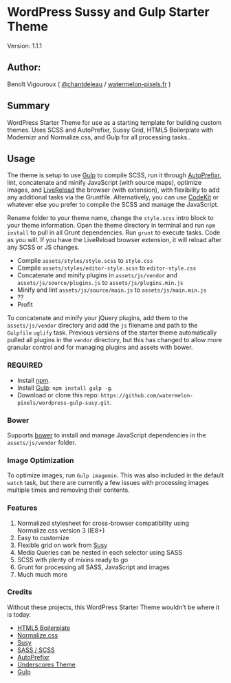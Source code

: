# WordPress Sussy and Gulp Starter Theme

Version: 1.1.1

## Author:

Benoît Vigouroux ( [@chantdeleau](http://twitter.com/mattbanks) / [watermelon-pixels.fr](http://watermelon-pixels.fr/) )

## Summary

WordPress Starter Theme for use as a starting template for building custom themes. Uses SCSS and AutoPrefixr, Sussy Grid, HTML5 Boilerplate with Modernizr and Normalize.css, and Gulp for all processing tasks..

## Usage

The theme is setup to use [Gulp](http://gulpjs.com/) to compile SCSS, run it through [AutoPrefixr](https://github.com/ai/autoprefixer), lint, concatenate and minify JavaScript (with source maps), optimize images, and [LiveReload](http://livereload.com/) the browser (with extension), with flexibility to add any additional tasks via the Gruntfile. Alternatively, you can use [CodeKit](http://incident57.com/codekit/) or whatever else you prefer to compile the SCSS and manage the JavaScript.

Rename folder to your theme name, change the `style.scss` intro block to your theme information. Open the theme directory in terminal and run `npm install` to pull in all Grunt dependencies. Run `grunt` to execute tasks. Code as you will. If you have the LiveReload browser extension, it will reload after any SCSS or JS changes.

- Compile `assets/styles/style.scss` to `style.css`
- Compile `assets/styles/editor-style.scss` to `editor-style.css`
- Concatenate and minify plugins in `assets/js/vendor` and `assets/js/source/plugins.js` to `assets/js/plugins.min.js`
- Minify and lint `assets/js/source/main.js` to `assets/js/main.min.js`
- ??
- Profit

To concatenate and minify your jQuery plugins, add them to the `assets/js/vendor` directory and add the `js` filename and path to the `Gulpfile` `uglify` task. Previous versions of the starter theme automatically pulled all plugins in the `vendor` directory, but this has changed to allow more granular control and for managing plugins and assets with bower.


### REQUIRED

* Install [npm](http://blog.npmjs.org/post/85484771375/how-to-install-npm).
* Install [Gulp](http://gulpjs.com/): `npm install gulp -g`.
* Download or clone this repo: `https://github.com/watermelon-pixels/wordpress-gulp-susy.git`.


### Bower

Supports [bower](https://github.com/bower/bower) to install and manage JavaScript dependencies in the `assets/js/vendor` folder.

### Image Optimization
To optimize images, run `Gulp imagemin`. This was also included in the default `watch` task, but there are currently a few issues with processing images multiple times and removing their contents.

### Features

1. Normalized stylesheet for cross-browser compatibility using Normalize.css version 3 (IE8+)
2. Easy to customize
3. Flexible grid on work from [Susy](http://susy.oddbird.net/)
4. Media Queries can be nested in each selector using SASS
5. SCSS with plenty of mixins ready to go
6. Grunt for processing all SASS, JavaScript and images
7. Much much more


### Credits

Without these projects, this WordPress Starter Theme wouldn't be where it is today.

* [HTML5 Boilerplate](http://html5boilerplate.com)
* [Normalize.css](http://necolas.github.com/normalize.css)
* [Susy](http://susy.oddbird.net/)
* [SASS / SCSS](http://sass-lang.com/)
* [AutoPrefixr](https://github.com/ai/autoprefixer)
* [Underscores Theme](https://github.com/Automattic/_s)
* [Gulp](http://gulpjs.com/)
